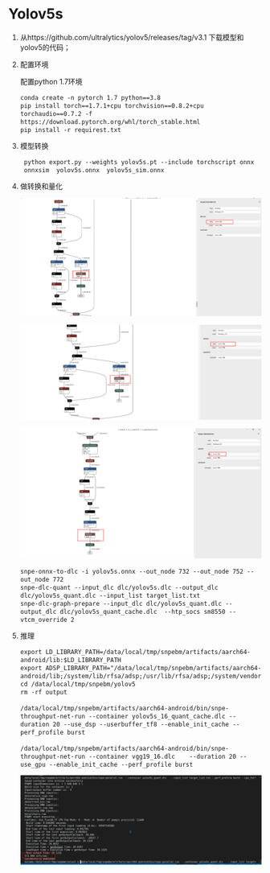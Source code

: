 # Yolov5s

1. 从https://github.com/ultralytics/yolov5/releases/tag/v3.1 下载模型和yolov5的代码；

2. 配置环境

   配置python 1.7环境

   ```pythonn
   conda create -n pytorch 1.7 python==3.8
   pip install torch==1.7.1+cpu torchvision==0.8.2+cpu torchaudio==0.7.2 -f https://download.pytorch.org/whl/torch_stable.html
   pip install -r requirest.txt
   ```

3. 模型转换

   ```shell
    python export.py --weights yolov5s.pt --include torchscript onnx
    onnxsim  yolov5s.onnx  yolov5s_sim.onnx 
   ```

4. 做转换和量化

   ![image-20230902160838188](images/image-20230902160838188.png)

   ![image-20230902160904701](images/image-20230902160904701.png)

   ![image-20230902160753591](images/image-20230902160753591.png)

   ```
   snpe-onnx-to-dlc -i yolov5s.onnx --out_node 732 --out_node 752 --out_node 772
   snpe-dlc-quant --input_dlc dlc/yolov5s.dlc --output_dlc dlc/yolov5s_quant.dlc --input_list target_list.txt 
   snpe-dlc-graph-prepare --input_dlc dlc/yolov5s_quant.dlc --output_dlc dlc/yolov5s_quant_cache.dlc  --htp_socs sm8550 --vtcm_override 2
   ```

   

5. 推理

   ```
   export LD_LIBRARY_PATH=/data/local/tmp/snpebm/artifacts/aarch64-android/lib:$LD_LIBRARY_PATH
   export ADSP_LIBRARY_PATH="/data/local/tmp/snpebm/artifacts/aarch64-android/lib;/system/lib/rfsa/adsp;/usr/lib/rfsa/adsp;/system/vendor/lib/rfsa/adsp;/dsp;/etc/images/dsp;"
   cd /data/local/tmp/snpebm/yolov5
   rm -rf output
   
   /data/local/tmp/snpebm/artifacts/aarch64-android/bin/snpe-throughput-net-run --container yolov5s_16_quant_cache.dlc --duration 20 --use_dsp --userbuffer_tf8 --enable_init_cache --perf_profile burst
   
   /data/local/tmp/snpebm/artifacts/aarch64-android/bin/snpe-throughput-net-run --container vgg19_16.dlc    --duration 20 --use_gpu --enable_init_cache --perf_profile burst
   ```
   
   ![image-20230902161214916](images/image-20230902161214916.png)
